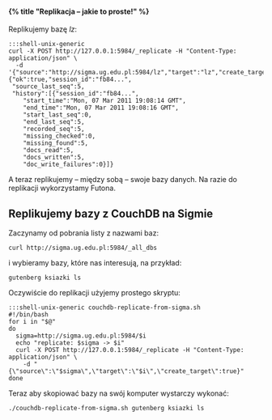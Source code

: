 #### {% title "Replikacja – jakie to proste!" %}

Replikujemy bazę *lz*:

    :::shell-unix-generic
    curl -X POST http://127.0.0.1:5984/_replicate -H "Content-Type: application/json" \
      -d '{"source":"http://sigma.ug.edu.pl:5984/lz","target":"lz","create_target":true}'
    {"ok":true,"session_id":"fb84...",
     "source_last_seq":5,
     "history":[{"session_id":"fb84...",
        "start_time":"Mon, 07 Mar 2011 19:08:14 GMT",
        "end_time":"Mon, 07 Mar 2011 19:08:16 GMT",
        "start_last_seq":0,
        "end_last_seq":5,
        "recorded_seq":5,
        "missing_checked":0,
        "missing_found":5,
        "docs_read":5,
        "docs_written":5,
        "doc_write_failures":0}]}

A teraz replikujemy – między sobą – swoje bazy danych.
Na razie do replikacji wykorzystamy Futona.


## Replikujemy bazy z CouchDB na Sigmie

Zaczynamy od pobrania listy z nazwami baz:

    curl http://sigma.ug.edu.pl:5984/_all_dbs

i wybieramy bazy, które nas interesują, na przykład:

    gutenberg ksiazki ls

Oczywiście do replikacji użyjemy prostego skryptu:

    :::shell-unix-generic couchdb-replicate-from-sigma.sh
    #!/bin/bash
    for i in "$@"
    do
      sigma=http://sigma.ug.edu.pl:5984/$i
      echo "replicate: $sigma -> $i"
      curl -X POST http://127.0.0.1:5984/_replicate -H "Content-Type: application/json" \
        -d "{\"source\":\"$sigma\",\"target\":\"$i\",\"create_target\":true}"
    done

Teraz aby skopiować bazy na swój komputer wystarczy wykonać:

    ./couchdb-replicate-from-sigma.sh gutenberg ksiazki ls
